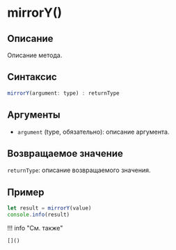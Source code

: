 # mirrorY()

## Описание
Описание метода.

## Синтаксис
```javascript
mirrorY(argument: type) : returnType
```

## Аргументы
- `argument` (type, обязательно): описание аргумента.

## Возвращаемое значение
`returnType`: описание возвращаемого значения.

## Пример
```javascript linenums="1"
let result = mirrorY(value)
console.info(result)
```

!!! info "См. также"

    []()

